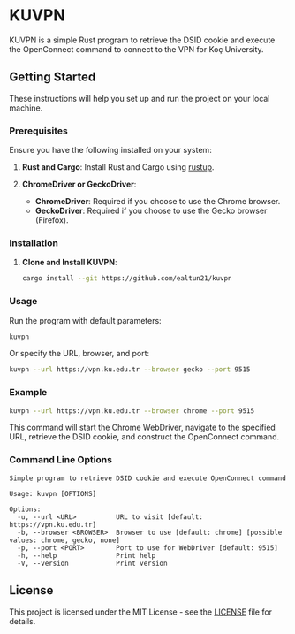 # KUVPN

KUVPN is a simple Rust program to retrieve the DSID cookie and execute the OpenConnect command to connect to the VPN for Koç University.

## Getting Started

These instructions will help you set up and run the project on your local machine.

### Prerequisites

Ensure you have the following installed on your system:

1. **Rust and Cargo**: Install Rust and Cargo using [rustup](https://rustup.rs/).

2. **ChromeDriver or GeckoDriver**:
   - **ChromeDriver**: Required if you choose to use the Chrome browser.
   - **GeckoDriver**: Required if you choose to use the Gecko browser (Firefox).


### Installation

1. **Clone and Install KUVPN**:
    ```bash
    cargo install --git https://github.com/ealtun21/kuvpn
    ```

### Usage

Run the program with default parameters:

```bash
kuvpn
```

Or specify the URL, browser, and port:

```bash
kuvpn --url https://vpn.ku.edu.tr --browser gecko --port 9515
```

### Example

```bash
kuvpn --url https://vpn.ku.edu.tr --browser chrome --port 9515
```

This command will start the Chrome WebDriver, navigate to the specified URL, retrieve the DSID cookie, and construct the OpenConnect command.

### Command Line Options

```
Simple program to retrieve DSID cookie and execute OpenConnect command

Usage: kuvpn [OPTIONS]

Options:
  -u, --url <URL>          URL to visit [default: https://vpn.ku.edu.tr]
  -b, --browser <BROWSER>  Browser to use [default: chrome] [possible values: chrome, gecko, none]
  -p, --port <PORT>        Port to use for WebDriver [default: 9515]
  -h, --help               Print help
  -V, --version            Print version
```

## License

This project is licensed under the MIT License - see the [LICENSE](LICENSE) file for details.
